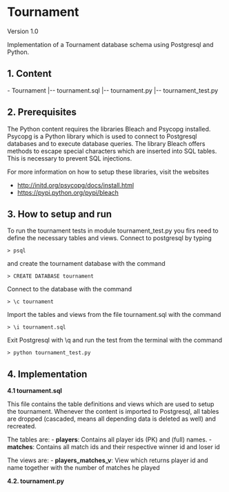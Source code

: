 <h1>Tournament</h1>

Version 1.0

Implementation of a Tournament database schema using Postgresql and Python.

<h2>1. Content</h2>
    - Tournament
    |-- tournament.sql
    |-- tournament.py
    |-- tournament_test.py

<h2>2. Prerequisites</h2>
The Python content requires the libraries Bleach and Psycopg installed. Psycopg is a Python library which is used
to connect to Postgresql databases and to execute database queries. The library Bleach offers methods to escape
special characters which are inserted into SQL tables. This is necessary to prevent SQL injections.

For more information on how to setup these libraries, visit the websites
 - http://initd.org/psycopg/docs/install.html
 - https://pypi.python.org/pypi/bleach

<h2>3. How to setup and run</h2>
To run the tournament tests in module tournament_test.py you firs need to define the necessary tables and views.
Connect to postgresql by typing

    > psql

and create the tournament database with the command

    > CREATE DATABASE tournament

Connect to the database with the command

    > \c tournament

Import the tables and views from the file tournament.sql with the command

    > \i tournament.sql

Exit Postgresql with \q and run the test from the terminal with the command

    > python tournament_test.py

<h2>4. Implementation</h2>

<b>4.1 tournament.sql</b>

This file contains the table definitions and views which are used to setup the tournament. Whenever the content
is imported to Postgresql, all tables are dropped (cascaded, means all depending data is deleted as well) and
recreated.

The tables are:
    - <b>players</b>: Contains all player ids (PK) and (full) names.
    - <b>matches</b>: Contains all match ids and their respective winner id and loser id

The views are:
    - <b>players_matches_v</b>: View which returns player id and name together with the number of matches he played


<b>4.2. tournament.py</b>











